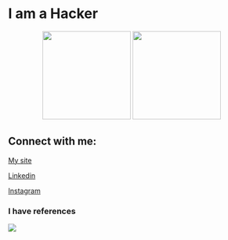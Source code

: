 # I am a Hacker
<p align="center">
<img height="180em" src="https://github-readme-stats.vercel.app/api?username=Alissonfelipe1234&count_private=true&show_icons=true&hide=contribs,issues&theme=algolia"/>
<img height="180em" src="https://github-readme-stats.vercel.app/api/top-langs/?username=Alissonfelipe1234&theme=algolia&layout=compact"/>
</p>




## Connect with me:


<a href='https://alissonfelipe1234.github.io/' target='_blank'>My site</a>

<a href='https://www.linkedin.com/in/alissonfelipe/' target='_blank'>Linkedin</a>

<a href='https://www.instagram.com/felipe.martim/' target='_blank'>Instagram</a>

 ### I have references
 <img src="https://media.giphy.com/media/c4u2gld3Or69i/giphy.gif"/>  
